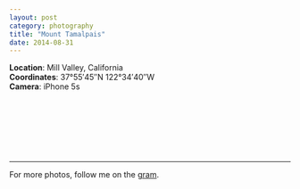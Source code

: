 ```yaml
---
layout: post
category: photography
title: "Mount Tamalpais"
date: 2014-08-31
---
```


__Location__: Mill Valley, California  
__Coordinates__: 37°55′45″N 122°34′40″W  
__Camera__: iPhone 5s

<figure class="grid-2-left">
  <img src="http://image.vsco.co/1/51b751bdbbc81693/548e8d1f2d5615b71f8b457a/vsco_121414.jpg" alt="">
</figure>

<figure class="grid-2-right">
  <img src="http://image.vsco.co/1/51b751bdbbc81693/548e886427561503708b4572/600x450/vsco_121414.jpg" alt="">
</figure>

<figure class="grid-2-left">
  <img src="http://image.vsco.co/1/51b751bdbbc81693/548e87f72a5615f4718b4575/600x800/vsco_121414.jpg" alt="">
</figure>

<figure class="grid-2-right">
  <img src="http://image.vsco.co/1/51b751bdbbc81693/548e870129561594168b4573/600x800/vsco_121414.jpg" alt="">
</figure>

<figure class="grid-2-left">
  <img src="http://image.vsco.co/1/51b751bdbbc81693/548e8801e9551571098b458c/600x800/vsco_121414.jpg" alt="">
</figure>

<figure class="grid-2-right">
  <img src="http://image.vsco.co/1/51b751bdbbc81693/548e8751255615c3778b456e/600x800/vsco_121414.jpg" alt="">
</figure>

<figure class="grid-2-left">
  <img src="http://image.vsco.co/1/51b751bdbbc81693/548e872b2b5615f1108b4584/600x800/vsco_121414.jpg" alt="">
</figure>

<figure class="grid-2-right">
  <img src="http://image.vsco.co/1/51b751bdbbc81693/548e8883e35515f35f8b4586/600x800/vsco_121414.jpg" alt="">
</figure>

***

For more photos, follow me on the [gram](http://instagram.com/drocarmo).